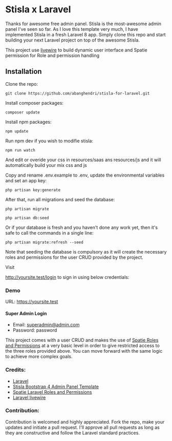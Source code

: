 # Stisla x Laravel
Thanks for awesome free admin panel. Stisla is the most-awesome admin panel I've seen so far. As I love this template very much, I have implemented Stisla in a fresh Laravel 8 app. Simply clone this repo and start building your next Laravel project on top of the awesome Stisla. 

This project use [livewire](https://laravel-livewire.com/) to build dynamic user interface and Spatie permission for Role and permission handling

## Installation
Clone the repo:
```shell
git clone https://github.com/abanghendri/stisla-for-laravel.git
```

Install composer packages:
```shell
composer update
```

Install npm packages:
```shell
npm update
```

Run npm dev if you wish to modifie stisla:
```shell
npm run watch
```

And edit or overide your css in resources/saas ans resources/js and it will automatically build your mix css and js

Copy and rename .env.example to .env, update the environmental variables and set an app key:
```shell
php artisan key:generate
```

After that, run all migrations and seed the database:
```shell
php artisan migrate
```
```shell
php artisan db:seed
```

Or if your database is fresh and you haven't done any work yet, then it's safe to call the commands in a single line:
```shell
php artisan migrate:refresh --seed
```

Note that seeding the database is compulsory as it will create the necessary roles and permissions for the user CRUD provided by the project.

Visit <div style="display: inline">http://yoursite.test/login</div> to sign in using below credentials:

### Demo
URL: https://yoursite.test

#### Super Admin Login
*  Email: superadmin@admin.com
*  Password: password


This project comes with a user CRUD and makes the use of [Spatie Roles and Permissions](https://github.com/spatie/laravel-permission) at a very basic level in order to give restricted access to the three roles provided above. You can move forward with the same logic to achieve more complex goals.

### Credits:
*   [Laravel](https://github.com/laravel/laravel)
*   [Stisla Bootstrap 4 Admin Panel Template](https://github.com/stisla/stisla)
*   [Spatie Laravel Roles and Permissions](https://github.com/spatie/laravel-permission)
*   [Laravel livewire](https://laravel-livewire.com/)

### Contribution:
Contribution is welcomed and highly appreciated. Fork the repo, make your updates and initiate a pull request. I'll approve all pull requests as long as they are constructive and follow the Laravel standard practices.
